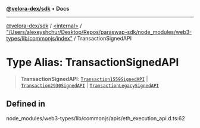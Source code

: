 [**@velora-dex/sdk**](../../../../README.md) • **Docs**

***

[@velora-dex/sdk](../../../../globals.md) / [\<internal\>](../../../README.md) / ["/Users/alexeyshchur/Desktop/Repos/paraswap-sdk/node\_modules/web3-types/lib/commonjs/index"](../README.md) / TransactionSignedAPI

# Type Alias: TransactionSignedAPI

> **TransactionSignedAPI**: [`Transaction1559SignedAPI`](../interfaces/Transaction1559SignedAPI.md) \| [`Transaction2930SignedAPI`](../interfaces/Transaction2930SignedAPI.md) \| [`TransactionLegacySignedAPI`](../interfaces/TransactionLegacySignedAPI.md)

## Defined in

node\_modules/web3-types/lib/commonjs/apis/eth\_execution\_api.d.ts:62
